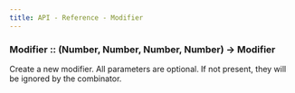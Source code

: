 ```yaml
---
title: API - Reference - Modifier
---
```


### Modifier :: (Number, Number, Number, Number) -> Modifier

Create a new modifier. All parameters are optional. If not present, they will
be ignored by the combinator.
